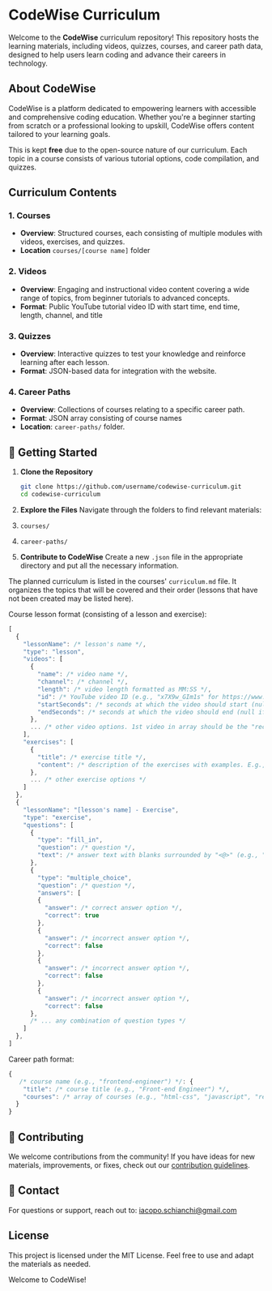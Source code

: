 # CodeWise Curriculum

Welcome to the **CodeWise** curriculum repository! This repository hosts the learning materials, including videos, quizzes, courses, and career path data, designed to help users learn coding and advance their careers in technology.

## **About CodeWise**

CodeWise is a platform dedicated to empowering learners with accessible and comprehensive coding education. Whether you're a beginner starting from scratch or a professional looking to upskill, CodeWise offers content tailored to your learning goals.

This is kept **free** due to the open-source nature of our curriculum. Each topic in a course consists of various tutorial options, code compilation, and quizzes.

## **Curriculum Contents**

### 1. **Courses**
   - **Overview**: Structured courses, each consisting of multiple modules with videos, exercises, and quizzes.
   - **Location** `courses/[course name]` folder

### 2. **Videos**
   - **Overview**: Engaging and instructional video content covering a wide range of topics, from beginner tutorials to advanced concepts.
   - **Format**: Public YouTube tutorial video ID with start time, end time, length, channel, and title

### 3. **Quizzes**
   - **Overview**: Interactive quizzes to test your knowledge and reinforce learning after each lesson.
   - **Format**: JSON-based data for integration with the website.

### 4. **Career Paths**
   - **Overview**: Collections of courses relating to a specific career path.
   - **Format**: JSON array consisting of course names
   - **Location**: `career-paths/` folder.

## 🚀 **Getting Started**

1. **Clone the Repository**  
   ```bash
   git clone https://github.com/username/codewise-curriculum.git
   cd codewise-curriculum
   ```

2. **Explore the Files**
Navigate through the folders to find relevant materials:

1. `courses/`
2. `career-paths/`

3. **Contribute to CodeWise**
Create a new `.json` file in the appropriate directory and put all the necessary information.

The planned curriculum is listed in the courses' `curriculum.md` file. It organizes the topics that will be covered and their order (lessons that have not been created may be listed here).

Course lesson format (consisting of a lesson and exercise):
```js
[
  {
    "lessonName": /* lesson's name */,
    "type": "lesson",
    "videos": [
      {
        "name": /* video name */,
        "channel": /* channel */,
        "length": /* video length formatted as MM:SS */,
        "id": /* YouTube video ID (e.g., "x7X9w_GIm1s" for https://www.youtube.com/watch?v=**x7X9w_GIm1s**) */,
        "startSeconds": /* seconds at which the video should start (null if N/A) */,
        "endSeconds": /* seconds at which the video should end (null if N/A) */
      },
      ... /* other video options. 1st video in array should be the "recommended" video */
    ],
    "exercises": [
      {
        "title": /* exercise title */,
        "content": /* description of the exercises with examples. E.g., "Write a program that greets a user named John Doe with the message \"Hello, John Doe!\"\n\nThen, try greeting yourself by changing the name." */
      },
      ... /* other exercise options */
    ]
  },
  {
    "lessonName": "[lesson's name] - Exercise",
    "type": "exercise",
    "questions": [
      {
        "type": "fill_in",
        "question": /* question */,
        "text": /* answer text with blanks surrounded by "<@>" (e.g., "for i in <@>range<@>(12)") */
      },
      {
        "type": "multiple_choice",
        "question": /* question */,
        "answers": [
        {
          "answer": /* correct answer option */,
          "correct": true
        },
        {
          "answer": /* incorrect answer option */,
          "correct": false
        },
        {
          "answer": /* incorrect answer option */,
          "correct": false
        },
        {
          "answer": /* incorrect answer option */,
          "correct": false
      },
      /* ... any combination of question types */
    ]
  },
]
```

Career path format:
``` js
{
   /* course name (e.g., "frontend-engineer") */: {
    "title": /* course title (e.g., "Front-end Engineer") */,
    "courses": /* array of courses (e.g., "html-css", "javascript", "react", ...) */
  }
}
```

## 🤝 **Contributing**

We welcome contributions from the community! If you have ideas for new materials, improvements, or fixes, check out our [contribution guidelines](/CONTRIBUTING.md).

## 📧 **Contact**

For questions or support, reach out to: iacopo.schianchi@gmail.com

## **License**

This project is licensed under the MIT License. Feel free to use and adapt the materials as needed.

Welcome to CodeWise!
